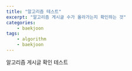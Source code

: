 ```yaml
---
title: "알고리즘 테스트"
excerpt: "알고리즘 게시글 수가 올라가는지 확인하는 것"
categories:
    - baekjoon
tags:
    - algorithm
    - baekjoon
---
```


알고리즘 게시글 확인 테스트
